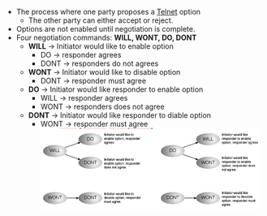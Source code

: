 - The process where one party proposes a [Telnet](Telnet.md) option
	- The other party can either accept or reject.
- Options are not enabled until negotiation is complete.
- Four negotiation commands: **WILL, WONT, DO, DONT**
	- **WILL** -> Initiator would like to enable option
		- DO -> responder agrees
		- DONT -> responders do not agrees
	- **WONT** -> Initiator would like to disable option 
		- DONT -> responder must agree
	- **DO** -> Initiator would like responder to enable option
		- WILL -> responder agrees
		- WONT -> responders does not agree
	- **DONT** -> Initiator would like responder to diable option
		- WONT -> responder must agree
![WillWontDoDont](Attachments/WillWontDoDont.png)